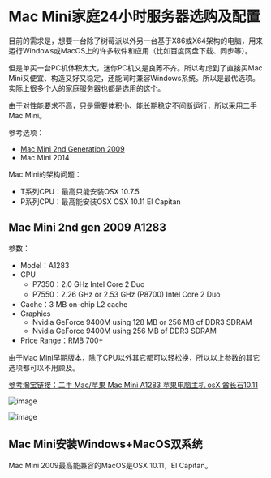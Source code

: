 # Mac Mini家庭24小时服务器选购及配置

目前的需求是，想要一台除了树莓派以外另一台基于X86或X64架构的电脑，用来运行Windows或MacOS上的许多软件和应用（比如百度网盘下载、同步等）。

但是单买一台PC机体积太大，迷你PC机又是良莠不齐。所以考虑到了直接买Mac Mini又便宜、构造又好又稳定，还能同时兼容Windows系统。所以是最优选项。实际上很多个人的家庭服务器也都是选用的这个。

由于对性能要求不高，只是需要体积小、能长期稳定不间断运行，所以采用二手Mac Mini。

参考选项：
- [Mac Mini 2nd Generation 2009](https://www.wikiwand.com/en/Mac_Mini#/2nd_generation_(Intel-based))
- Mac Mini 2014

Mac Mini的架构问题：
- T系列CPU：最高只能安装OSX 10.7.5
- P系列CPU：最高能安装OSX OSX 10.11 El Capitan

## Mac Mini  2nd gen 2009 A1283

参数：
- Model：A1283
- CPU
    - P7350：2.0 GHz Intel Core 2 Duo
    - P7550：2.26 GHz or 2.53 GHz (P8700) Intel Core 2 Duo
- Cache：3 MB on-chip L2 cache
- Graphics
    - Nvidia GeForce 9400M using 128 MB or 256 MB of DDR3 SDRAM
    - Nvidia GeForce 9400M using 256 MB of DDR3 SDRAM
- Price Range：RMB 700+

由于Mac Mini早期版本，除了CPU以外其它都可以轻松换，所以以上参数的其它选项都可以不用顾及。

[参考淘宝链接：二手 Mac/苹果 Mac Mini A1283 苹果电脑主机 osX 酋长石10.11](https://item.taobao.com/item.htm?spm=a230r.1.14.1.5a781020dWgi1H&id=540267554815&ns=1&abbucket=8#detail)


![image](https://user-images.githubusercontent.com/14041622/48901302-eab0f600-ee8f-11e8-83de-902350e0b98e.png)

![image](https://user-images.githubusercontent.com/14041622/48901283-db31ad00-ee8f-11e8-93be-5820f6413832.png)


## Mac Mini安装Windows+MacOS双系统

Mac Mini 2009最高能兼容的MacOS是OSX 10.11，El Capitan。